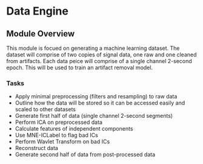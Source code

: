 # Data Engine

## Module Overview
This module is focued on generating a machine learning dataset. The dataset will comprise of two copies of signal data, one raw and one cleaned from artifacts. Each data peice will comprise of a single channel 2-second epoch. This will be used to train an artifact removal model.

### Tasks
- Apply minimal preprocessing (filters and resampling) to raw data
- Outline how the data will be stored so it can be accessed easily and scaled to other datasets
- Generate first half of data (single channel 2-second segments)
- Perform ICA on preprocessed data
- Calculate features of independent components
- Use MNE-ICLabel to flag bad ICs
- Perform Wavlet Transform on bad ICs
- Reconstruct data
- Generate second half of data from post-processed data
